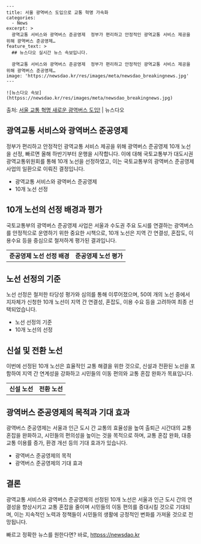     ---
    title: 서울 광역버스 도입으로 교통 혁명 가속화
    categories:
      - News
    excerpt: >
      광역교통 서비스와 광역버스 준공영제  정부가 편리하고 안정적인 광역교통 서비스 제공을 위해 광역버스 준공영제…
    feature_text: >
      ## 뉴스다오 실시간 뉴스 속보입니다.
    
      광역교통 서비스와 광역버스 준공영제  정부가 편리하고 안정적인 광역교통 서비스 제공을 위해 광역버스 준공영제…
    image: 'https://newsdao.kr/res/images/meta/newsdao_breakingnews.jpg'
    ---
    
    ![뉴스다오 속보](httpss://newsdao.kr/res/images/meta/newsdao_breakingnews.jpg)

<p>출처: <a href="httpss://newsdao.kr/4423" rel="dofollow">서울 교통 혁명 새로운 광역버스 도입!</a> | 뉴스다오</p>

<h2 data-ke-size="size26">광역교통 서비스와 광역버스 준공영제</h2>
<p data-ke-size="size16">정부가 편리하고 안정적인 광역교통 서비스 제공을 위해 광역버스 준공영제 10개 노선을 선정, 빠르면 올해 하반기부터 운행을 시작합니다. 이에 대해 국토교통부가 대도시권광역교통위원회를 통해 10개 노선을 선정하였고, 이는 국토교통부의 광역버스 준공영제 사업의 일환으로 이뤄진 결정입니다.</p>
<ul>
	<li>광역교통 서비스와 광역버스 준공영제</li>
	<li>10개 노선 선정</li>
</ul>

<h2 data-ke-size="size26">10개 노선의 선정 배경과 평가</h2>
<p data-ke-size="size16">국토교통부의 광역버스 준공영제 사업은 서울과 수도권 주요 도시를 연결하는 광역버스를 안정적으로 운영하기 위한 중요한 시책으로, 10개 노선은 지역 간 연결성, 혼잡도, 이용수요 등을 중심으로 철저하게 평가된 결과입니다.</p>
<table>
	<tr>
		<td style="text-align: center; height: 17px;"><b>준공영제 노선 선정 배경</b></td>
		<td style="text-align: center; height: 17px;"><b>준공영제 노선 평가</b></td>
	</tr>
</table>

<h2 data-ke-size="size26">노선 선정의 기준</h2>
<p data-ke-size="size16">노선 선정은 철저한 타당성 평가와 심의를 통해 이루어졌으며, 50여 개의 노선 중에서 지자체가 신청한 10개 노선이 지역 간 연결성, 혼잡도, 이용 수요 등을 고려하여 최종 선택되었습니다.</p>
<ul>
	<li>노선 선정의 기준</li>
	<li>10개 노선의 선정</li>
</ul>

<h2 data-ke-size="size26">신설 및 전환 노선</h2>
<p data-ke-size="size16">이번에 선정된 10개 노선은 효율적인 교통 해결을 위한 것으로, 신설과 전환된 노선을 포함하여 지역 간 연계성을 강화하고 시민들의 이동 편의와 교통 혼잡 완화가 목표입니다.</p>
<table>
	<tr>
		<td style="text-align: center; height: 17px;"><b>신설 노선</b></td>
		<td style="text-align: center; height: 17px;"><b>전환 노선</b></td>
	</tr>
</table>

<h2 data-ke-size="size26">광역버스 준공영제의 목적과 기대 효과</h2>
<p data-ke-size="size16">광역버스 준공영제는 서울과 인근 도시 간 교통의 효율성을 높여 출퇴근 시간대의 교통 혼잡을 완화하고, 시민들의 편의성을 높이는 것을 목적으로 하며, 교통 혼잡 완화, 대중교통 이용률 증가, 환경 개선 등의 기대 효과가 있습니다.</p>
<ul>
	<li>광역버스 준공영제의 목적</li>
	<li>광역버스 준공영제의 기대 효과</li>
</ul>

<h2 data-ke-size="size26">결론</h2>
<p data-ke-size="size16">광역교통 서비스와 광역버스 준공영제의 선정된 10개 노선은 서울과 인근 도시 간의 연결성을 향상시키고 교통 혼잡을 줄이며 시민들의 이동 편의를 증대시킬 것으로 기대되며, 이는 지속적인 노력과 정책들이 시민들의 생활에 긍정적인 변화를 가져올 것으로 전망됩니다.</p> 

빠르고 정확한 뉴스를 원한다면? 바로, <a href="httpss://newsdao.kr" rel="dofollow">httpss://newsdao.kr</a>


    